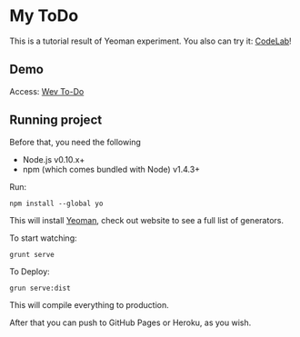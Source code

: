 My ToDo
=======

This is a tutorial result of Yeoman experiment. You also can try it: [CodeLab](http://yeoman.io/codelab.html)!

## Demo

Access: [Wev To-Do](http://wevtimoteo.github.io/mytodo)

## Running project

Before that, you need the following

* Node.js v0.10.x+
* npm (which comes bundled with Node) v1.4.3+

Run:

``
npm install --global yo
``

This will install [Yeoman](http://yeoman.io), check out website to see a full list of generators.

To start watching:

``
grunt serve
``


To Deploy:

``
grun serve:dist
``

This will compile everything to production.

After that you can push to GitHub Pages or Heroku, as you wish.

